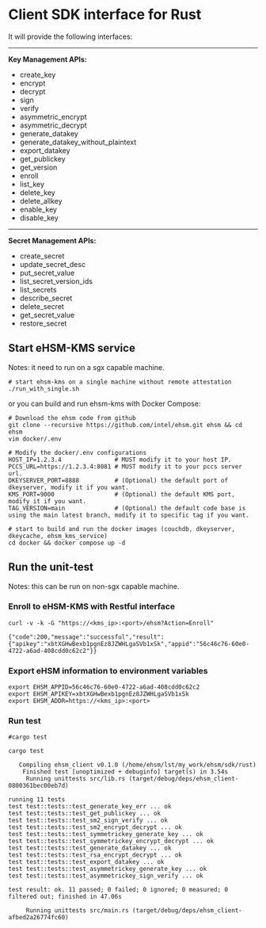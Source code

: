 # Client SDK interface for Rust

It will provide the following interfaces:

---

**Key Management APIs:**

- create_key
- encrypt
- decrypt
- sign
- verify
- asymmetric_encrypt
- asymmetric_decrypt
- generate_datakey
- generate_datakey_without_plaintext
- export_datakey
- get_publickey
- get_version
- enroll
- list_key
- delete_key
- delete_allkey
- enable_key
- disable_key

---

**Secret Management APIs:**

- create_secret
- update_secret_desc
- put_secret_value
- list_secret_version_ids
- list_secrets
- describe_secret
- delete_secret
- get_secret_value
- restore_secret

## Start eHSM-KMS service

Notes: it need to run on a sgx capable machine.

```shell
# start ehsm-kms on a single machine without remote attestation
./run_with_single.sh
```

or you can build and run ehsm-kms with Docker Compose:

```shell
# Download the ehsm code from github
git clone --recursive https://github.com/intel/ehsm.git ehsm && cd ehsm
vim docker/.env

# Modify the docker/.env configurations
HOST_IP=1.2.3.4               # MUST modify it to your host IP.
PCCS_URL=https://1.2.3.4:8081 # MUST modify it to your pccs server url.
DKEYSERVER_PORT=8888          # (Optional) the default port of dkeyserver, modify it if you want.
KMS_PORT=9000                 # (Optional) the default KMS port, modify it if you want.
TAG_VERSION=main              # (Optional) the default code base is using the main latest branch, modify it to specific tag if you want.

# start to build and run the docker images (couchdb, dkeyserver, dkeycache, ehsm_kms_service)
cd docker && docker compose up -d
```

## Run the unit-test

Notes: this can be run on non-sgx capable machine.

### Enroll to eHSM-KMS with Restful interface

```shell
curl -v -k -G "https://<kms_ip>:<port>/ehsm?Action=Enroll"

{"code":200,"message":"successful","result":{"apikey":"xbtXGHwBexb1pgnEz8JZWHLgaSVb1xSk","appid":"56c46c76-60e0-4722-a6ad-408cdd0c62c2"}}
```

### Export eHSM information to environment variables

```shell
export EHSM_APPID=56c46c76-60e0-4722-a6ad-408cdd0c62c2
export EHSM_APIKEY=xbtXGHwBexb1pgnEz8JZWHLgaSVb1xSk
export EHSM_ADDR=https://<kms_ip>:<port>
```

### Run test

```shell
#cargo test

cargo test

   Compiling ehsm_client v0.1.0 (/home/ehsm/lst/my_work/ehsm/sdk/rust)
    Finished test [unoptimized + debuginfo] target(s) in 3.54s
     Running unittests src/lib.rs (target/debug/deps/ehsm_client-0800361bec00eb7d)

running 11 tests
test test::tests::test_generate_key_err ... ok
test test::tests::test_get_publickey ... ok
test test::tests::test_sm2_sign_verify ... ok
test test::tests::test_sm2_encrypt_decrypt ... ok
test test::tests::test_symmetrickey_generate_key ... ok
test test::tests::test_symmetrickey_encrypt_decrypt ... ok
test test::tests::test_generate_datakey ... ok
test test::tests::test_rsa_encrypt_decrypt ... ok
test test::tests::test_export_datakey ... ok
test test::tests::test_asymmetrickey_generate_key ... ok
test test::tests::test_asymmetrickey_sign_verify ... ok

test result: ok. 11 passed; 0 failed; 0 ignored; 0 measured; 0 filtered out; finished in 47.06s

     Running unittests src/main.rs (target/debug/deps/ehsm_client-afbed2a26774fc60)
```
